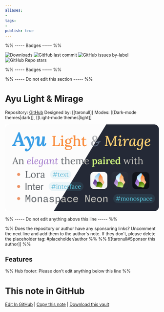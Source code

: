 ```yaml
---
aliases:
- 
tags: 
- 
publish: true
---
```


%% ----- Badges ----- %%

![Downloads](https://img.shields.io/badge/downloads-1435-573E7A?style=for-the-badge&logo=)
![GitHub last commit](https://img.shields.io/github/last-commit/taronull/ayu-obsidian?color=573E7A&label=last%20update&logo=github&style=for-the-badge)
![GitHub issues by-label](https://img.shields.io/github/issues/taronull/ayu-obsidian/help%20wanted?color=573E7A&logo=github&style=for-the-badge) 
![GitHub Repo stars](https://img.shields.io/github/stars/taronull/ayu-obsidian?color=573E7A&logo=github&style=for-the-badge)

%% ----- Badges ----- %%

%% ----- Do not edit this section ----- %%

# Ayu Light & Mirage

Repository: [GitHub](https://github.com/taronull/ayu-obsidian)
Designed by: [[taronull]]
Modes: [[Dark-mode themes|dark]], [[Light-mode themes|light]]



![screenshot](https://github.com/taronull/ayu-obsidian/raw/HEAD/cover.png)

%% ----- Do not edit anything above this line ----- %% 

%% Does the repository or author have any sponsoring links? Uncomment the next line and add them to the author's note. If they don't, please delete the placeholder tag: #placeholder/author %%
%% ![[taronull#Sponsor this author]] %%


## Features



%% Hub footer: Please don't edit anything below this line %%

# This note in GitHub

<span class="git-footer">[Edit In GitHub](https://github.dev/obsidian-community/obsidian-hub/blob/main/02%20-%20Community%20Expansions/02.05%20All%20Community%20Expansions/Themes/Ayu%20Light%20%26%20Mirage.md "git-hub-edit-note") | [Copy this note](https://raw.githubusercontent.com/obsidian-community/obsidian-hub/main/02%20-%20Community%20Expansions/02.05%20All%20Community%20Expansions/Themes/Ayu%20Light%20%26%20Mirage.md "git-hub-copy-note") | [Download this vault](https://github.com/obsidian-community/obsidian-hub/archive/refs/heads/main.zip "git-hub-download-vault") </span>
